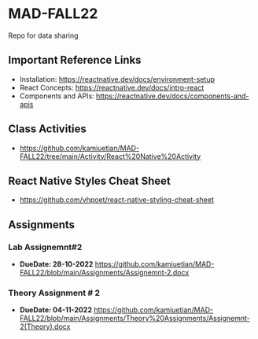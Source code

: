 # MAD-FALL22

Repo for data sharing
## Important Reference Links
- Installation:  https://reactnative.dev/docs/environment-setup
- React Concepts: https://reactnative.dev/docs/intro-react
- Components and APIs: https://reactnative.dev/docs/components-and-apis
## Class Activities
- https://github.com/kamiuetian/MAD-FALL22/tree/main/Activity/React%20Native%20Activity 
## React Native Styles Cheat Sheet

- https://github.com/vhpoet/react-native-styling-cheat-sheet
## Assignments
### Lab Assignemnt#2
- **DueDate: 28-10-2022** https://github.com/kamiuetian/MAD-FALL22/blob/main/Assignments/Assignemnt-2.docx

### Theory Assignment # 2
- **DueDate: 04-11-2022** https://github.com/kamiuetian/MAD-FALL22/blob/main/Assignments/Theory%20Assignments/Assignemnt-2(Theory).docx

